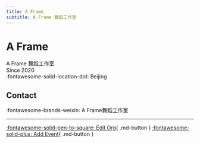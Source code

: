 ```yaml
---
title: A Frame
subtitle: A Frame 舞蹈工作室
---
```


# A Frame

A Frame 舞蹈工作室  
Since 2020  
:fontawesome-solid-location-dot: Beijing  


## Contact

:fontawesome-brands-weixin: A Frame舞蹈工作室  

---

[:fontawesome-solid-pen-to-square: Edit Org](https://github.com/swingdance/orgs/issues/new?assignees=&labels=update+org&projects=&template=03-update_entity.yml&title=Update%20Org%3A%20zh_CN%20%E2%80%A2%20A%20Frame&region=zh_CN&id=a-frame&name=A%20Frame){ .md-button } [:fontawesome-solid-plus: Add Event](https://github.com/swingdance/events/issues/new?assignees=&labels=add+event&projects=&template=02-add_entity.yml&title=Add%20Event%3A%20zh_CN%20%E2%80%A2%20%3CName%3E&region=zh_CN&province=Beijing&city=Beijing&org_id=a-frame){ .md-button }
